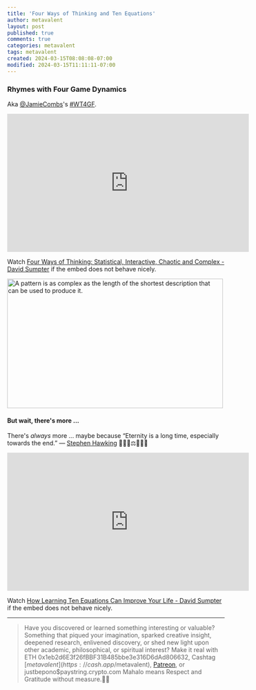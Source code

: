 ```yaml
---
title: 'Four Ways of Thinking and Ten Equations'
author: metavalent
layout: post
published: true
comments: true
categories: metavalent
tags: metavalent
created: 2024-03-15T08:08:08-07:00
modified: 2024-03-15T11:11:11-07:00
---
```


### Rhymes with Four Game Dynamics

Aka [@JamieCombs](https://x.com/JamieCombs)'s [#WT4GF](https://twitter.com/JamieCombs/status/1771983917207470298).

<!-- YouTube Player -->
<iframe id="ytplayer" type="text/html" class="center" width="560" height="320" src="https://www.youtube.com/embed/PPCfDe8TfJQ" frameborder="0" loading="lazy"></iframe>

Watch [Four Ways of Thinking\: Statistical, Interactive, Chaotic and Complex - David Sumpter](https://youtu.be/PPCfDe8TfJQ) if the embed does not behave nicely.

<a href="https://youtu.be/PPCfDe8TfJQ?si=m3GwzXkxTz-MQi0y&t=3313"><img src="https://metavalent.com/assets/images/Kolmogorov.Pattern.Complexity.jpg" alt="A pattern is as complex as the length of the shortest description that can be used to produce it." width="500" height="300" loading="lazy"></a>

#### But wait, there's more ...

There's *always* more ... maybe because “Eternity is a long time, especially towards the end.” ― [Stephen Hawking](https://www.goodreads.com/quotes/508757-eternity-is-a-long-time-especially-towards-the-end) 🤔✨💖⚖️🧠🤖😂

<!-- YouTube Player -->
<iframe id="ytplayer" type="text/html" class="center" width="560" height="320" src="https://www.youtube.com/embed/ExCP0p7gQPU" frameborder="0" loading="lazy"></iframe>

Watch [How Learning Ten Equations Can Improve Your Life - David Sumpter](https://youtu.be/ExCP0p7gQPU) if the embed does not behave nicely.

---
> Have you discovered or learned something interesting or valuable? Something that piqued your imagination, sparked creative insight, deepened research, enlivened discovery, or shed new light upon other academic, philosophical, or spiritual interest? Make it real with ETH 0x1eb2d6E3f26fBBF31B485bbe3e316D6dAd806632, Cashtag [$metavalent](https://cash.app/$metavalent), [Patreon](https://patreon.com/metavalent), or justbepono$paystring.crypto.com Mahalo means Respect and Gratitude without measure.🙏🏼
